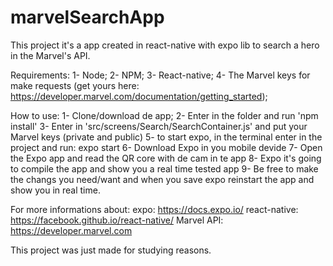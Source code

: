# marvelSearchApp

This project it's a app created in react-native with expo lib to search a hero in the Marvel's API.

Requirements:
  1- Node;
  2- NPM;
  3- React-native;
  4- The Marvel keys for make requests (get yours here: https://developer.marvel.com/documentation/getting_started);

How to use:
  1- Clone/download de app;
  2- Enter in the folder and run 'npm install'
  3- Enter in 'src/screens/Search/SearchContainer.js' and put your Marvel keys (private and public)
  5- to start expo, in the terminal enter in the project and run: expo start
  6- Download Expo in you mobile devide
  7- Open the Expo app and read the QR core with de cam in te app
  8- Expo it's going to compile the app and show you a real time tested app
  9- Be free to make the changs you need/want and when you save expo reinstart the app and show you in real time.
  
For more informations about:
  expo: https://docs.expo.io/
  react-native: https://facebook.github.io/react-native/
  Marvel API: https://developer.marvel.com
  
  
This project was just made for studying reasons.
